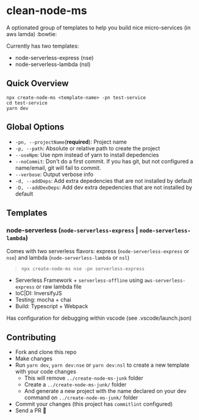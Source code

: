 # clean-node-ms

A optionated group of templates to help you build nice micro-services (in aws lamda) :bowtie:

Currently has two templates:

- node-serverless-express (nse)
- node-serverless-lambda (nsl)

## Quick Overview

```
npx create-node-ms <template-name> -pn test-service
cd test-service
yarn dev
```

## Global Options

- `-pn, --projectName`(**required**): Project name
- `-p, --path`: Absolute or relative path to create the project
- `--useNpm`: Use npm instead of yarn to install depedencies
- `--noCommit`: Don't do a first commit. If you has git, but not configured a name/email, git will fail to commit.
- `--verbose`: Output verbose info
- `-d, --addDeps`: Add extra depedencies that are not installed by default
- `-D, --addDevDeps`: Add dev extra depedencies that are not installed by default

## Templates

### node-serverless (`node-serverless-express` | `node-serverless-lambda`)

Comes with two serverless flavors: express (`node-serverless-express` or `nse`) and lambda (`node-serverless-lambda` or `nsl`)

> `npx create-node-ms nse -pn serverless-express`

- Serverless Framework + `serverless-offline` using `aws-serverless-express` or raw lambda file
- IoC|DI: InversifyJS
- Testing: mocha + chai
- Build: Typescript + Webpack

Has configuration for debugging within vscode (see .vscode/launch.json)

## Contributing

- Fork and clone this repo
- Make changes
- Run `yarn dev`, `yarn dev:nse` or `yarn dev:nsl` to create a new template with your code changes
  - This will remove `../create-node-ms-junk` folder
  - Create a `../create-node-ms-junk/` folder
  - And generate a new project with the name declared on your dev command on `../create-node-ms-junk/` folder
- Commit your changes (this project has `commitlint` configured)
- Send a PR :rocket:
